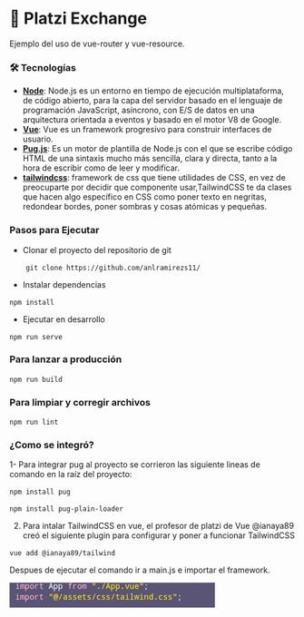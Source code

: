 # :ledger: Platzi Exchange

Ejemplo del uso de vue-router y vue-resource.

### 🛠️ Tecnologías

- [**Node**](https://nodejs.org/en/): Node.js es un entorno en tiempo de ejecución multiplataforma, de código abierto, para la capa del servidor basado en el lenguaje de programación JavaScript, asíncrono, con E/S de datos en una arquitectura orientada a eventos y basado en el motor V8 de Google.
- [**Vue**](https://vuejs.org/): Vue es un framework progresivo para construir interfaces de usuario.
- [**Pug.js**](https://pugjs.org/language/attributes.html): Es un motor de plantilla de Node.js con el que se escribe código HTML de una sintaxis mucho más sencilla, clara y directa, tanto a la hora de escribir como de leer y modificar.
- [**tailwindcss**](https://tailwindcss.com/docs/installation/): framework de css que tiene utilidades de CSS, en vez de preocuparte por decidir que componente usar,TailwindCSS te da clases que hacen algo específico en CSS como poner texto en negritas, redondear bordes, poner sombras y cosas atómicas y pequeñas.

### **Pasos para Ejecutar**

- Clonar el proyecto del repositorio de git

```shell
    git clone https://github.com/anlramirezs11/
```

- Instalar dependencias

```
npm install
```

- Ejecutar en desarrollo

```
npm run serve
```

### Para lanzar a producción

```
npm run build
```

### Para limpiar y corregir archivos

```
npm run lint
```

### ¿Como se integró?

1- Para integrar pug al proyecto se corrieron las siguiente lineas de comando en la raíz del proyecto:

```
npm install pug
```

```
npm install pug-plain-loader
```

2. Para intalar TailwindCSS en vue, el profesor de platzi de Vue @ianaya89 creó el siguiente plugin para configurar y poner a funcionar TailwindCSS

```
vue add @ianaya89/tailwind
```

Despues de ejecutar el comando ir a main.js e importar el framework.

![main.js](./src/assets/image/main.png)
